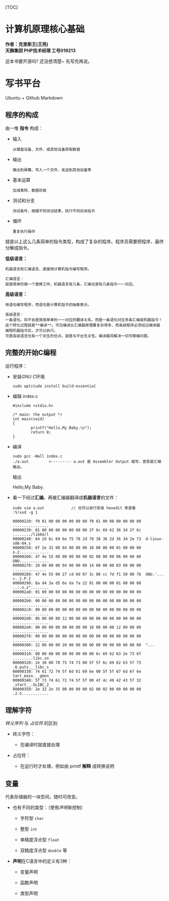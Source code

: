 [TOC]

计算机原理核心基础
============================

**作者：克里斯王(王亮)  
天狮集团 PHP技术经理 工号019213**

这本书要开源吗? 还没想清楚~ 先写完再说。


# 写书平台 #

Ubuntu + Github Markdown


程序的构成
----------

由一堆 **指令** 构成：
  
  - 输入
    
    `从键盘设备、文件、或其他设备获取数据`
    
  - 输出
    
    `输出到屏幕、写入一个文件、发送到其他设备等`
    
  - 基本运算
    
    `加减乘除、数据存取`
  
  - 测试和分支
    
    `测试条件，根据不同测试结果，执行不同后续指令`
    
  - 循环
    
    `重复执行操作`
    
就是以上这么几条简单的指令类型，构成了复杂的程序。程序员需要把程序，最终分解成指令。

**低级语言：**
  
  ~~~
  机器语言和汇编语言，直接用计算机指令编写程序。
  
  汇编语言：
  就是简单的做一个替换工作，机器语言有几条，汇编也是有几条指令一一对应。
  
  ~~~
  
**高级语言：**
  
  ~~~
  用语句编写程序，而语句是计算机指令的抽象表示。
  
  高级语言：
  一条语句，将不会是简简单单的一一对应的翻译关系。而是一条语句对应多条汇编或机器指令！这个转化过程就是**编译**。可见编译比汇编器原理要复杂得多，而高级程序必须经过编译器编程机器指令后，才可以执行。
  可是高级语言也有一个天生的优点，就是与平台无关性。编译器将解决一切可移植问题。
  ~~~


完整的开始C编程
----------

运行程序：

  - 安装*GNU C*环境
    
    ```
    sudo aptitude install build-essential
    ```
    
  - 编辑 index.c
  
    `````
    #include <stdio.h>

    /* main: the output */
    int main(void)
    {
            printf("Hello,My Baby.\n");
            return 0;
    }
    `````
    
  - 编译
  
    ```
    sudo gcc -Wall index.c
    ./a.out         <--------- a.out 是 Assembler Output 缩写，意思是汇编输出。
    ```
    
    输出
    
    Hello,My Baby.
    
  - 看一下经过**汇编**，再被汇编器翻译成**机器语言**的文件：
    
    ```
    sudo vim a.out            // 也可以自行安装 hexedit 来查看
    :%!xxd -g 1
    ```
    
    ```
    00000220: f0 01 00 00 00 00 00 00 f0 01 00 00 00 00 00 00  ................
    00000230: 01 00 00 00 00 00 00 00 2f 6c 69 62 36 34 2f 6c  ......../lib64/l
    00000240: 64 2d 6c 69 6e 75 78 2d 78 38 36 2d 36 34 2e 73  d-linux-x86-64.s
    00000250: 6f 2e 32 00 04 00 00 00 10 00 00 00 01 00 00 00  o.2.............
    00000260: 47 4e 55 00 00 00 00 00 02 00 00 00 06 00 00 00  GNU.............
    00000270: 20 00 00 00 04 00 00 00 14 00 00 00 03 00 00 00   ...............
    00000280: 47 4e 55 00 27 cd 0d 87 3c 88 cc 7d f1 50 80 7b  GNU.'...<..}.P.{
    00000290: 8a d4 3a d5 6e da 7a 22 01 00 00 00 01 00 00 00  ..:.n.z"........
    000002a0: 01 00 00 00 00 00 00 00 00 00 00 00 00 00 00 00  ................
    000002b0: 00 00 00 00 00 00 00 00 00 00 00 00 00 00 00 00  ................
    000002c0: 00 00 00 00 00 00 00 00 00 00 00 00 00 00 00 00  ................
    000002d0: 0b 00 00 00 12 00 00 00 00 00 00 00 00 00 00 00  ................
    000002e0: 00 00 00 00 00 00 00 00 10 00 00 00 12 00 00 00  ................
    000002f0: 00 00 00 00 00 00 00 00 00 00 00 00 00 00 00 00  ................
    00000300: 22 00 00 00 20 00 00 00 00 00 00 00 00 00 00 00  "... ...........
    00000310: 00 00 00 00 00 00 00 00 00 6c 69 62 63 2e 73 6f  .........libc.so
    00000320: 2e 36 00 70 75 74 73 00 5f 5f 6c 69 62 63 5f 73  .6.puts.__libc_s
    00000330: 74 61 72 74 5f 6d 61 69 6e 00 5f 5f 67 6d 6f 6e  tart_main.__gmon
    00000340: 5f 73 74 61 72 74 5f 5f 00 47 4c 49 42 43 5f 32  _start__.GLIBC_2
    00000350: 2e 32 2e 35 00 00 00 00 02 00 02 00 00 00 00 00  .2.5............
    ```

理解字符
----------

*转义序列* 与 *占位符* 的区别

  - 转义字符：

    - 在编译时就直接处理

  - 占位符：

    - 在运行时才处理，例如由 printf **解释** 成转换说明
    

变量
----------

代表存储器的一块空间，随时可改变。

  - 也有不同的类型：（使用*声明*来控制）
    
    - 字符型 `char`
    
    - 整型 `int`
    
    - 单精度浮点型 `float`
    
    - 双精度浮点型 `double` 等
    
  - **声明**在C语言中的定义有3种：
    
    - 变量声明
    
    - 函数声明
    
    - 类型声明
    
    
